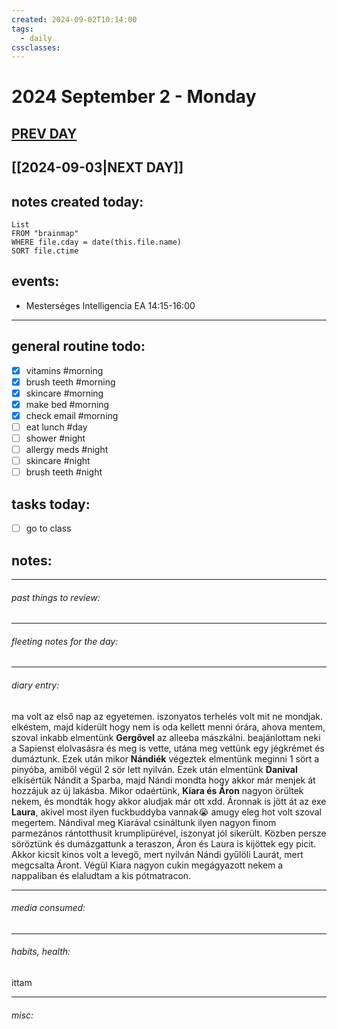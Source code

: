 ```yaml
---
created: 2024-09-02T10:14:00
tags:
  - daily
cssclasses:
---
```

# 2024 September 2 - Monday
## [PREV DAY](2024-09-01.md)
## [[2024-09-03|NEXT DAY]]
## **notes created today:**
```dataview
List
FROM "brainmap"
WHERE file.cday = date(this.file.name)
SORT file.ctime
```
## **events:**
- Mesterséges Intelligencia EA 14:15-16:00

____ 
## **general routine todo:**
- [x] vitamins #morning
- [x] brush teeth #morning
- [x] skincare #morning
- [x] make bed #morning
- [x] check email #morning
- [ ] eat lunch #day
- [ ] shower #night
- [ ] allergy meds #night
- [ ] skincare #night
- [ ] brush teeth #night

## **tasks today:**
- [ ] go to class 

## **notes:**
_____
###### past things to review:



---------
###### fleeting notes for the day:




_____
###### diary entry:
ma volt az első nap az egyetemen. iszonyatos terhelés volt mit ne mondjak. elkéstem, majd kiderült hogy nem is oda kellett menni órára, ahova mentem, szoval inkabb elmentünk **Gergővel** az alleeba mászkálni. beajánlottam neki a Sapienst elolvasásra és meg is vette, utána meg vettünk egy jégkrémet és dumáztunk. Ezek után mikor **Nándiék** végeztek elmentünk meginni 1 sört a pinyóba, amiből végül 2 sör lett nyilván. Ezek után elmentünk **Danival** elkísértük Nándit a Sparba, majd Nándi mondta hogy akkor már menjek át hozzájuk az új lakásba. Mikor odaértünk, **Kiara és Áron** nagyon örültek nekem, és mondták hogy akkor aludjak már ott xdd. Áronnak is jött át az exe **Laura**, akivel most ilyen fuckbuddyba vannak😭 amugy eleg hot volt szoval megertem. Nándival meg Kiarával csináltunk ilyen nagyon finom parmezános rántotthusit krumplipürével, iszonyat jól sikerült.
Közben persze söröztünk és dumázgattunk a teraszon, Áron és Laura is kijöttek egy picit. Akkor kicsit kinos volt a levegő, mert nyilván Nándi gyűlöli Laurát, mert megcsalta Áront. Végül Kiara nagyon cukin megágyazott nekem a nappaliban és elaludtam a kis pótmatracon.


____
###### media consumed:





____
###### habits, health:


ittam

_____
###### misc:
